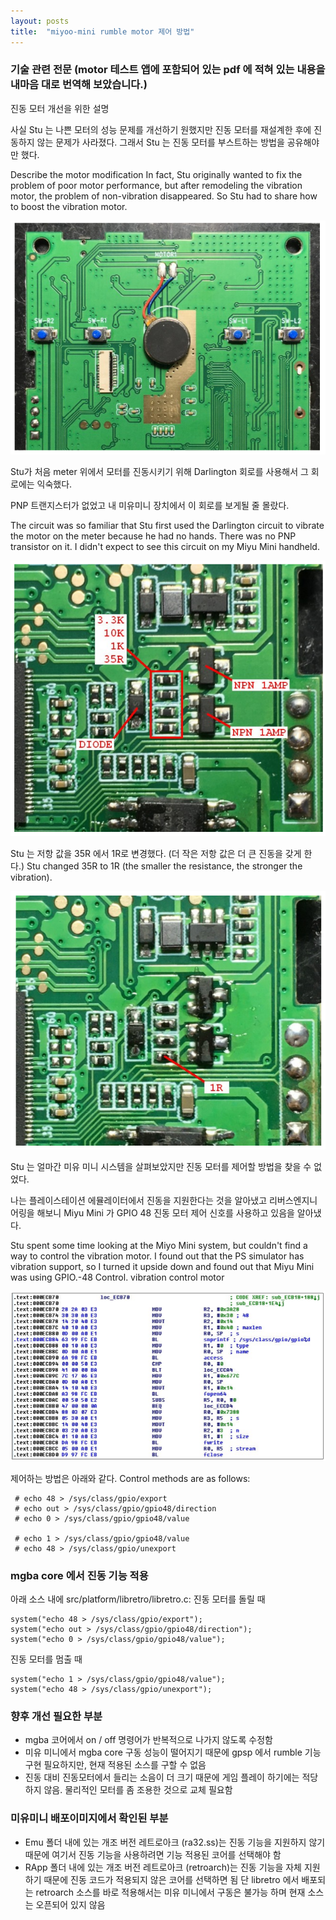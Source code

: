 ```yaml
---
layout: posts
title:  "miyoo-mini rumble motor 제어 방법"
---
```


### 기술 관련 전문 (motor 테스트 앱에 포함되어 있는 pdf 에 적혀 있는 내용을 내마음 대로 번역해 보았습니다.)

진동 모터 개선을 위한 설명

사실 Stu 는 나쁜 모터의 성능 문제를 개선하기 원했지만 진동 모터를 재설계한 후에 진동하지 않는 문제가 사라졌다.
그래서 Stu 는 진동 모터를 부스트하는 방법을 공유해야만 했다.

Describe the motor modification
In fact, Stu originally wanted to fix the problem of poor motor performance, but after remodeling the vibration motor, the problem of non-vibration disappeared.
So Stu had to share how to boost the vibration motor.

![](/images/2022-02-02/miyoo_mini_rumble_1.PNG)

Stu가 처음 meter 위에서 모터를 진동시키기 위해 Darlington 회로를 사용해서 그 회로에는 익숙했다.

PNP 트랜지스터가 없었고 내 미유미니 장치에서 이 회로를 보게될 줄 몰랐다.

The circuit was so familiar that Stu first used the Darlington circuit to vibrate the motor on the meter because he had no hands.
There was no PNP transistor on it. I didn't expect to see this circuit on my Miyu Mini handheld.

![](/images/2022-02-02/miyoo_mini_rumble_2.PNG)

Stu 는 저항 값을 35R 에서 1R로 변경했다. (더 작은 저항 값은 더 큰 진동을 갖게 한다.)
Stu changed 35R to 1R (the smaller the resistance, the stronger the vibration).

![](/images/2022-02-02/miyoo_mini_rumble_3.PNG)

Stu 는 얼마간 미유 미니 시스템을 살펴보았지만 진동 모터를 제어할 방법을 찾을 수 없었다.

나는 플레이스테이션 에뮬레이터에서 진동을 지원한다는 것을 알아냈고 리버스엔지니어링을 해보니 Miyu Mini 가 GPIO 48 진동 모터 제어 신호를 사용하고 있음을 알아냈다. 


Stu spent some time looking at the Miyo Mini system, but couldn't find a way to control the vibration motor.
I found out that the PS simulator has vibration support, so I turned it upside down and found out that Miyu Mini was using GPIO.-48 Control.
vibration control motor

![](/images/2022-02-02/miyoo_mini_rumble_4.PNG)

제어하는 방법은 아래와 같다.
Control methods are as follows:

     # echo 48 > /sys/class/gpio/export
     # echo out > /sys/class/gpio/gpio48/direction
     # echo 0 > /sys/class/gpio/gpio48/value

     # echo 1 > /sys/class/gpio/gpio48/value
     # echo 48 > /sys/class/gpio/unexport


### mgba core 에서 진동 기능 적용
아래 소스 내에
src/platform/libretro/libretro.c:
진동 모터를 돌릴 때

    system("echo 48 > /sys/class/gpio/export");	
    system("echo out > /sys/class/gpio/gpio48/direction");	
    system("echo 0 > /sys/class/gpio/gpio48/value");	

진동 모터를 멈출 때

    system("echo 1 > /sys/class/gpio/gpio48/value");	
    system("echo 48 > /sys/class/gpio/unexport");	

### 향후 개선 필요한 부분
- mgba 코어에서 on / off 명령어가 반복적으로 나가지 않도록 수정함
- 미유 미니에서 mgba core 구동 성능이 떨어지기 때문에 gpsp 에서 rumble 기능 구현 필요하지만, 현재 적용된 소스를 구할 수 없음
- 진동 대비 진동모터에서 들리는 소음이 더 크기 때문에 게임 플레이 하기에는 적당하지 않음. 물리적인 모터를 좀 조용한 것으로 교체 필요함

### 미유미니 배포이미지에서 확인된 부분

 - Emu 폴더 내에 있는 개조 버전 레트로아크 (ra32.ss)는 진동 기능을 지원하지 않기 때문에 여기서 진동 기능을 사용하려면 기능 적용된 코어를 선택해야 함
 - RApp 폴더 내에 있는 개조 버전 레트로아크 (retroarch)는 진동 기능을 자체 지원하기 때문에 진동 코드가 적용되지 않은 코어를 선택하면 됨
   단 libretro 에서 배포되는 retroarch 소스를 바로 적용해서는 미유 미니에서 구동은 불가능 하며 현재 소스는 오픈되어 있지 않음
   
